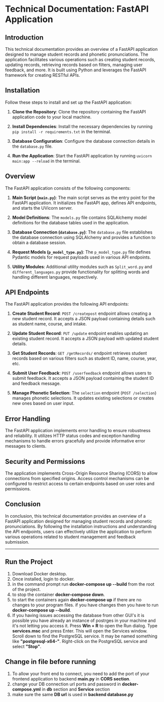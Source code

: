 # Technical Documentation: FastAPI Application

## Introduction

This technical documentation provides an overview of a FastAPI application designed to manage student records and phonetic pronunciations. The application facilitates various operations such as creating student records, updating records, retrieving records based on filters, managing user feedback, and more. It is built using Python and leverages the FastAPI framework for creating RESTful APIs.

## Installation

Follow these steps to install and set up the FastAPI application:

1. **Clone the Repository**: Clone the repository containing the FastAPI application code to your local machine.
   
2. **Install Dependencies**: Install the necessary dependencies by running `pip install -r requirements.txt` in the terminal.

3. **Database Configuration**: Configure the database connection details in the `database.py` file.

4. **Run the Application**: Start the FastAPI application by running `uvicorn main:app --reload` in the terminal.

## Overview

The FastAPI application consists of the following components:

1. **Main Script (`main.py`)**: The main script serves as the entry point for the FastAPI application. It initializes the FastAPI app, defines API endpoints, and starts the UVicorn server.

2. **Model Definitions**: The `models.py` file contains SQLAlchemy model definitions for the database tables used in the application.

3. **Database Connection (`database.py`)**: The `database.py` file establishes the database connection using SQLAlchemy and provides a function to obtain a database session.

4. **Request Models (`p_model_type.py`)**: The `p_model_type.py` file defines Pydantic models for request payloads used in various API endpoints.

5. **Utility Modules**: Additional utility modules such as `Split_word.py` and `different_languages.py` provide functionality for splitting words and handling different languages, respectively.

## API Endpoints

The FastAPI application provides the following API endpoints:

1. **Create Student Record**: `POST /createpost` endpoint allows creating a new student record. It accepts a JSON payload containing details such as student name, course, and intake.

2. **Update Student Record**: `PUT /update` endpoint enables updating an existing student record. It accepts a JSON payload with updated student details.

3. **Get Student Records**: `GET /getRecords/` endpoint retrieves student records based on various filters such as student ID, name, course, year, etc.

4. **Submit User Feedback**: `POST /userfeedback` endpoint allows users to submit feedback. It accepts a JSON payload containing the student ID and feedback message.

5. **Manage Phonetic Selection**: The `selection` endpoint (`POST /selection`) manages phonetic selections. It updates existing selections or creates new ones based on user input.

## Error Handling

The FastAPI application implements error handling to ensure robustness and reliability. It utilizes HTTP status codes and exception handling mechanisms to handle errors gracefully and provide informative error messages to clients.

## Security and Permissions

The application implements Cross-Origin Resource Sharing (CORS) to allow connections from specified origins. Access control mechanisms can be configured to restrict access to certain endpoints based on user roles and permissions.

## Conclusion

In conclusion, this technical documentation provides an overview of a FastAPI application designed for managing student records and phonetic pronunciations. By following the installation instructions and understanding the API endpoints, users can effectively utilize the application to perform various operations related to student management and feedback submission.

---
## Run the Project
1. Download Docker desktop.
2. Once installed, login to docker.
3. in the command prompt run **docker-compose up --build** from the root of the project.
4. to stop the container **docker-compose down**.
5. to start the containers again **docker-compose up** if there are no changes to your program files. if you have changes then you have to run **docker-compose up --build**.
6. If you having issues accessing the database from other GUI's it is possible you have already an instance of postrges in your machine and it's not letting you access it.
      Press **Win + R** to open the Run dialog.
      Type **services.msc** and press Enter. This will open the Services window.
      Scroll down to find the PostgreSQL service. It may be named something like **"postgresql-x64-<version>"**.
      Right-click on the PostgreSQL service and select **"Stop"**.
   
## Change in file before running
1. To allow your front end to connect, you need to add the port of your frontend application to backend **main.py** in **CORS section**.
2. change your DB connection url ports and password in **docker-compose.yml** in **db** section and **Service** section
3. make sure the same **DB url** is used in **backend database.py**

